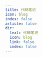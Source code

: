 ```yaml
---
title: 代码笔记
icon: blog
index: false
article: false
dir:
  text: 代码笔记
  icon: blog
  link: false
  index: false
---
```

